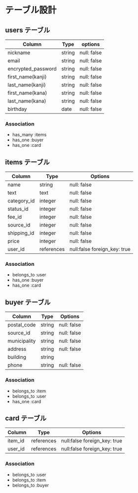# テーブル設計

## users  テーブル
| Column                  | Type   | options    |
| ----------------------- | ------ | ---------- |
| nickname                | string | null: false|
| email                   | string | null: false|
| encrypted_password      | string | null: false|
| first_name(kanji)       | string | null: false|
| last_name(kanji)        | string | null: false|
| first_name(kana)        | string | null: false|
| last_name(kana)         | string | null: false|
| birthday                | date   | null: false|


### Association

<!-- - has_many :comments -->
- has_many :items
- has_one :buyer
- has_one :card


## items テーブル
| Column             | Type      | Options                      |
| ------------------ | --------- | ---------------------------- |
| name               | string    | null: false                  |
| text               | text      | null: false                  |
| category_id        | integer   | null: false                  |
| status_id          | integer   | null: false                  |
| fee_id             | integer   | null: false                  |
| source_id          | integer   | null: false                  |
| shipping_id        | integer   | null: false                  |
| price              | integer   | null: false                  |
| user_id            | references| null:false  foreign_key: true|



### Association

<!-- - has_many :comments -->
- belongs_to :user
- has_one :buyer
- has_one :card




## buyer テーブル 
| Column              | Type      | Options                      |
| ------------------- | --------- | ---------------------------- |
| postal_code         | string    | null: false                  |   
| source_id           | string    | null: false                  |
| municipality        | string    | null: false                  |
| address             | string    | null: false                  |
| building            | string    |                              |
| phone               | string    | null: false                  |



<!-- | card_information    | integer| null: false|
| expiration_date     | integer| null: false|
<!-- | securit_code        | integer| null: false| --> 
 <!-- カード情報はセキリュティの関係上データベースに保存しない --> 
<!-- postal_code ハイフンを必要とすることもあるのでstring -->
<!-- 電話番号は数字の文字列として実装しておきたいためstring型で実装,数値型で実装すると、DB保存時に先頭の0が削除される -->

 ### Association

- belongs_to :item
- belongs_to :user
- has_one :card





## card テーブル

| Column      | Type       | Options                       |
| ----------- | ---------- | ----------------------------- |
| item_id     | references | null:false  foreign_key: true |
| user_id     | references | null:false  foreign_key: true |   

 ### Association

- belongs_to :user
- belongs_to :item
- belongs_to :buyer




